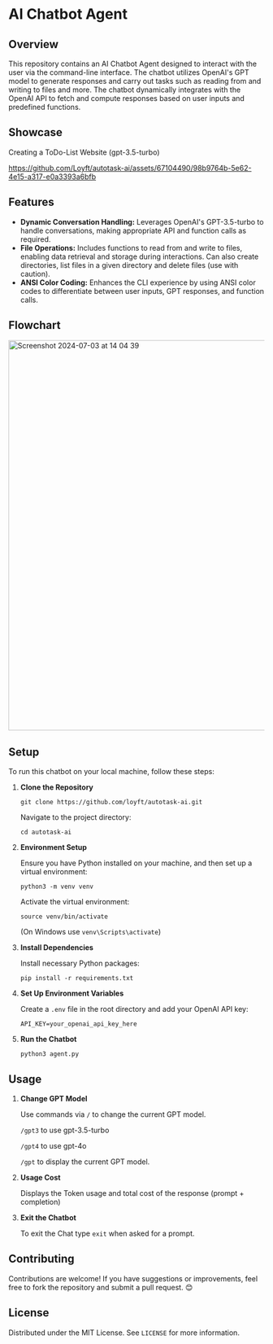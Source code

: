 # AI Chatbot Agent

## Overview
This repository contains an AI Chatbot Agent designed to interact with the user via the command-line interface. The chatbot utilizes OpenAI's GPT model to generate responses and carry out tasks such as reading from and writing to files and more. The chatbot dynamically integrates with the OpenAI API to fetch and compute responses based on user inputs and predefined functions.

## Showcase
Creating a ToDo-List Website (gpt-3.5-turbo)

https://github.com/Loyft/autotask-ai/assets/67104490/98b9764b-5e62-4e15-a317-e0a3393a6bfb


## Features
- **Dynamic Conversation Handling:** Leverages OpenAI's GPT-3.5-turbo to handle conversations, making appropriate API and function calls as required.
- **File Operations:** Includes functions to read from and write to files, enabling data retrieval and storage during interactions. Can also create directories, list files in a given directory and delete files (use with caution).
- **ANSI Color Coding:** Enhances the CLI experience by using ANSI color codes to differentiate between user inputs, GPT responses, and function calls.

## Flowchart

<img width="767" alt="Screenshot 2024-07-03 at 14 04 39" src="https://github.com/Loyft/autotask-ai/assets/67104490/bdec5083-5dcb-4efb-be55-7c23e6692f3a">


## Setup
To run this chatbot on your local machine, follow these steps:

1. **Clone the Repository**
   ```
   git clone https://github.com/loyft/autotask-ai.git
   ```
   Navigate to the project directory:
   ```
   cd autotask-ai
   ```

2. **Environment Setup** 

   Ensure you have Python installed on your machine, and then set up a virtual environment:
   ```
   python3 -m venv venv
   ```
   Activate the virtual environment:
   ```
   source venv/bin/activate
   ``` 
   (On Windows use `venv\Scripts\activate`)

3. **Install Dependencies** 

   Install necessary Python packages:
   ```
   pip install -r requirements.txt
   ```

4. **Set Up Environment Variables** 

   Create a `.env` file in the root directory and add your OpenAI API key:
   ```
   API_KEY=your_openai_api_key_here
   ```

5. **Run the Chatbot**
   ```
   python3 agent.py
   ```

## Usage

1. **Change GPT Model**

   Use commands via `/` to change the current GPT model.

   `/gpt3` to use gpt-3.5-turbo

   `/gpt4` to use gpt-4o

   `/gpt`  to display the current GPT model.

2. **Usage Cost**

   Displays the Token usage and total cost of the response (prompt + completion)

3. **Exit the Chatbot** 

   To exit the Chat type `exit` when asked for a prompt.

## Contributing
Contributions are welcome! If you have suggestions or improvements, feel free to fork the repository and submit a pull request. 😊

## License
Distributed under the MIT License. See `LICENSE` for more information.

